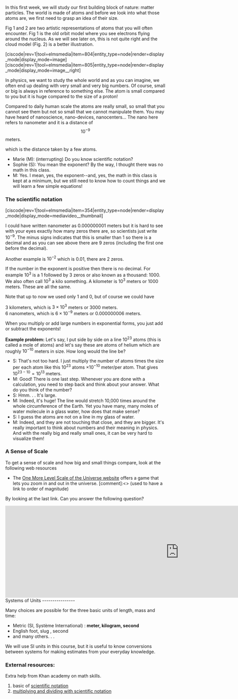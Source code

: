 In this first week, we will study our first building block of nature: matter particles. The world is made of atoms and before we look into what those atoms are, we first need to grasp an idea of their size.

Fig 1 and 2 are two artistic representations of atoms that you will often encounter. Fig 1 is the old orbit model where you see electrons flying around the nucleus. As we will see later on, this is not quite right and the cloud model (Fig. 2) is a better illustration.

[ciscode|rev=1|tool=elmsmedia|item=804|entity_type=node|render=display_mode|display_mode=image]
[ciscode|rev=1|tool=elmsmedia|item=805|entity_type=node|render=display_mode|display_mode=image__right]

In physics, we want to study the whole world and as you can imagine, we often end up dealing with very small and very big numbers. Of course, small or big is always in reference to something else. The atom is small compared to you but it is huge compared to the size of a proton!

Compared to daily human scale the atoms are really small, so small that you cannot see them but not so small that we cannot manipulate them. You may have heard of nanoscience, nano-devices, nanocenters... The nano here refers to nanometer and it is a distance of $$10^{-9}$$ meters.  
  
which is the distance taken by a few atoms.

- Marie (M): (interrupting) Do you know scientific notation?
- Sophie (S): You mean the exponent? By the way, I thought there was no math in this class.
- M: Yes. I mean, yes, the exponent--and, yes, the math in this class is kept at a minimum, but we still need to know how to count things and we will learn a few simple equations!

### The scientific notation

[ciscode|rev=1|tool=elmsmedia|item=354|entity_type=node|render=display_mode|display_mode=mediavideo__thumbnail]

I could have written nanometer as 0.000000001 meters but it is hard to see with your eyes exactly how many zeros there are, so scientists just write $10^{-9}$. The minus signs indicates that this is smaller than 1 so there is a decimal and as you can see above there are 9 zeros (including the first one before the decimal).

Another example is $10^{-2}$ which is 0.01, there are 2 zeros.

If the number in the exponent is positive then there is no decimal. For example $10^3$ is a 1 followed by 3 zeros or also known as a thousand: 1000. We also often call $10^3$ a kilo something. A kilometer is $10^3$ meters or 1000 meters. These are all the same.

Note that up to now we used only 1 and 0, but of course we could have

3 kilometers, which is $3 \times 10^3$ meters or 3000 meters.  
6 nanometers, which is $6 \times 10^{-9}$ meters or 0.000000006 meters.

When you multiply or add large numbers in exponential forms, you just add or subtract the exponents!

**Example problem:** Let's say, I put side by side on a line $10^{23}$ atoms (this is called a mole of atoms) and let's say these are atoms of helium which are roughly $10^{-10}$ meters in size. How long would the line be?

- S: That's not too hard. I just multiply the number of atoms times the size per each atom like this $10^{23}$ atoms $\times 10^{−10}$ meter/per atom. That gives $10^{23−10}=10^{13}$ meters.
- M: Good! There is one last step. Whenever you are done with a calculation, you need to step back and think about your answer. What do you think of the number?
- S: Hmm. . . It's large.
- M: Indeed, it's huge! The line would stretch 10,000 times around the whole circumference of the Earth. Yet you have many, many moles of water molecule in a glass water, how does that make sense?
- S: I guess the atoms are not on a line in my glass of water.
- M: Indeed, and they are not touching that close, and they are bigger. It's really important to think about numbers and their meaning in physics. And with the really big and really small ones, it can be very hard to visualize them!

### A Sense of Scale

To get a sense of scale and how big and small things compare, look at the following web resources

- The [One More Level Scale of the Universe website](http://www.onemorelevel.com/game/scale_of_the_universe_2012) offers a game that lets you zoom in and out in the universe.
[comment]:<> (used to have a link to order of magnitude)

By looking at the last link. Can you answer the following question?

<iframe src="https://h5p.org/h5p/embed/74441" width="1090" height="289" frameborder="0" allowfullscreen="allowfullscreen"></iframe><script src="https://h5p.org/sites/all/modules/h5p/library/js/h5p-resizer.js" charset="UTF-8"></script>

</div>Systems of Units
----------------

Many choices are possible for the three basic units of length, mass and time:

- Metric (SI, Système International) : **meter, kilogram, second**
- English foot, slug , second
- and many others. . .

We will use SI units in this course, but it is useful to know conversions between systems for making estimates from your everyday knowledge.

### External resources:

Extra help from Khan academy on math skills.

1. basic of [scientific notation](http://youtu.be/i6lfVUp5RW8)
2. [multiplying and dividing with scientific notation](http://youtu.be/497oIjqRPco)